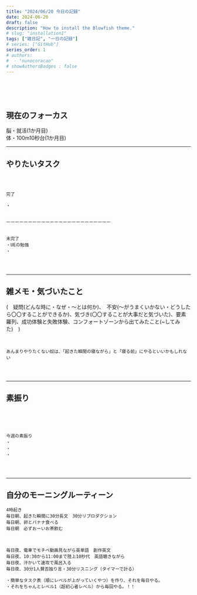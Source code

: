 ```yaml
---
title: "2024/06/20 今日の記録"
date: 2024-06-20
draft: false
description: "How to install the Blowfish theme."
# slug: "installation1"
tags: ["雑日記", "一日の記録"]
# series: ["GitHub"]
series_order: 1
# authors:
#  - "nunocoracao"
# showAuthorsBadges : false 
---
```







<br><br><br>


## 現在のフォーカス
脳・就活(1か月目)
<br>
体・100m10秒台(1か月目)

* * *
## やりたいタスク
```



完了

・


ーーーーーーーーーーーーーーーーーーーーーーーー


未完了
・UEの勉強
・




```











* * *
## 雑メモ・気づいたこと
(　疑問(どんな時に・なぜ・～とは何か)、　不安(～がうまくいかない・どうしたら〇〇することができるか)、気づき(〇〇することが大事だと気づいた)、要素羅列、成功体験と失敗体験、コンフォートゾーンから出てみたこと(~してみた)　)
```


あんまりやりたくない奴は、「起きた瞬間の寝ながら」と「寝る前」にやるといいかもしれない




```






* * *
## 素振り
　
```


今週の素振り
・
・
・




```



* * *
## 自分のモーニングルーティーン

```
4時起き
毎日朝、起きた瞬間に30分長文　30分リプロダクション
毎日朝、卵とバナナ食べる
毎日朝　必ずおーいお茶飲む



毎日夜、電車でモチベ動画見ながら英単語　創作英文
毎日夜、10:30から11:00まで陸上10秒代　英語聴きながら
毎日夜、汗かいて速攻で風呂入る
毎日夜、30分1人賛否独り言・30分リスニング（タイマーで計る）

・簡単なタスク表（順にレベルが上がっていくやつ）を作り、それを毎日やる。
・それをちゃんとレベル1（超初心者レベル）から毎回やる。！！

```



